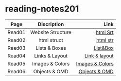 # reading-notes201


|Page     |Discription       |Link                                                                         | 
|---------|:-------------:   |------:                                                                      |
| Read01  | Website Structure| [html Srt](https://tamim86.github.io/reading-notes201/read01)               |
| Read02  | html struct      | [html str](https://tamim86.github.io/reading-notes201/read02)               |
| Read03  | Lists & Boxes    | [List&Box](https://tamim86.github.io/reading-notes201/read03)               |
| Read04  | Links & Layout   | [Link & layout](https://tamim86.github.io/reading-notes201/ead04)           |
| Read05  | Images & Colors  | [Images & Colors](https://tamim86.github.io/reading-notes201/read05)        |
| Read06  | Objects & OMD    | [Objects & OMD](https://tamim86.github.io/reading-notes201/read06)          |